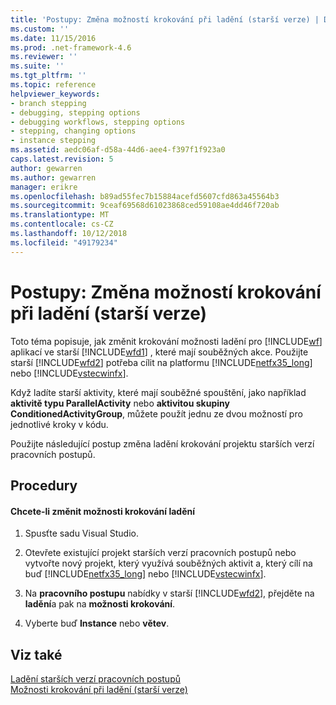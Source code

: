 ```yaml
---
title: 'Postupy: Změna možností krokování při ladění (starší verze) | Dokumentace Microsoftu'
ms.custom: ''
ms.date: 11/15/2016
ms.prod: .net-framework-4.6
ms.reviewer: ''
ms.suite: ''
ms.tgt_pltfrm: ''
ms.topic: reference
helpviewer_keywords:
- branch stepping
- debugging, stepping options
- debugging workflows, stepping options
- stepping, changing options
- instance stepping
ms.assetid: aedc06af-d58a-44d6-aee4-f397f1f923a0
caps.latest.revision: 5
author: gewarren
ms.author: gewarren
manager: erikre
ms.openlocfilehash: b89ad55fec7b15884acefd5607cfd863a45564b3
ms.sourcegitcommit: 9ceaf69568d61023868ced59108ae4dd46f720ab
ms.translationtype: MT
ms.contentlocale: cs-CZ
ms.lasthandoff: 10/12/2018
ms.locfileid: "49179234"
---
```

# <a name="how-to-change-the-debug-stepping-option-legacy"></a>Postupy: Změna možností krokování při ladění (starší verze)
Toto téma popisuje, jak změnit krokování možnosti ladění pro [!INCLUDE[wf](../includes/wf-md.md)] aplikací ve starší [!INCLUDE[wfd1](../includes/wfd1-md.md)] , které mají souběžných akce. Použijte starší [!INCLUDE[wfd2](../includes/wfd2-md.md)] potřeba cílit na platformu [!INCLUDE[netfx35_long](../includes/netfx35-long-md.md)] nebo [!INCLUDE[vstecwinfx](../includes/vstecwinfx-md.md)].  
  
 Když ladíte starší aktivity, které mají souběžné spouštění, jako například **aktivitě typu ParallelActivity** nebo **aktivitou skupiny ConditionedActivityGroup**, můžete použít jednu ze dvou možností pro jednotlivé kroky v kódu.  
  
 Použijte následující postup změna ladění krokování projektu starších verzí pracovních postupů.  
  
## <a name="procedures"></a>Procedury  
  
#### <a name="to-change-the-debug-stepping-option"></a>Chcete-li změnit možnosti krokování ladění  
  
1.  Spusťte sadu Visual Studio.  
  
2.  Otevřete existující projekt starších verzí pracovních postupů nebo vytvořte nový projekt, který využívá souběžných aktivit a, který cílí na buď [!INCLUDE[netfx35_long](../includes/netfx35-long-md.md)] nebo [!INCLUDE[vstecwinfx](../includes/vstecwinfx-md.md)].  
  
3.  Na **pracovního postupu** nabídky v starší [!INCLUDE[wfd2](../includes/wfd2-md.md)], přejděte na **ladění**a pak na **možnosti krokování**.  
  
4.  Vyberte buď **Instance** nebo **větev**.  
  
## <a name="see-also"></a>Viz také  
 [Ladění starších verzí pracovních postupů](../workflow-designer/debugging-legacy-workflows.md)   
 [Možnosti krokování při ladění (starší verze)](../workflow-designer/debug-stepping-options-legacy.md)